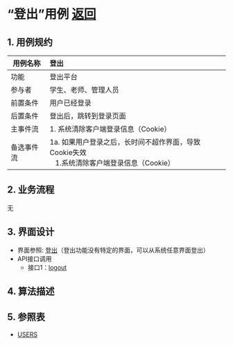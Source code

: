 # “登出”用例 [返回](../README.md)

## 1. 用例规约

|用例名称|登出|
|-------|:-------------|
|功能|登出平台|
|参与者|学生、老师、管理人员|
|前置条件| 用户已经登录 |
|后置条件|登出后，跳转到登录页面|
|主事件流| 1. 系统清除客户端登录信息（Cookie）|
|备选事件流|1a. 如果用户登录之后，长时间不超作界面，导致Cookie失效 <br/>&nbsp;&nbsp; 1.系统清除客户端登录信息（Cookie）|

## 2. 业务流程
无

## 3. 界面设计
- 界面参照: [登出](https://wenyuntian.github.io/is_analysis/test6/UI/#screen=sBABA279CFC1528100407504)（登出功能没有特定的界面，可以从系统任意界面登出）
- API接口调用
    - 接口1：[logout](../接口/logout.md)

## 4. 算法描述
    
## 5. 参照表

- [USERS](../数据库设计.md/#USERS)

